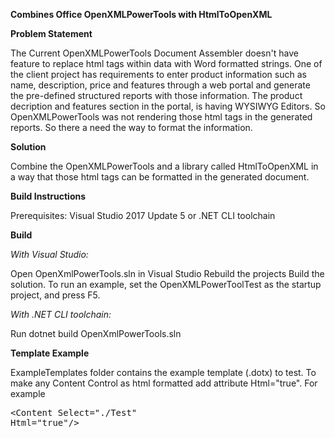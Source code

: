 <b>Combines Office OpenXMLPowerTools with HtmlToOpenXML</b> 

<b>Problem Statement</b>
   
   The Current OpenXMLPowerTools Document Assembler doesn't have feature to replace html tags within data with Word formatted strings. 
   One of the client project has requirements to enter product information such as name, description, price and features through a web      portal and generate the pre-defined structured reports with those information. The product decription and features section in the        portal, is having WYSIWYG Editors. So OpenXMLPowerTools was not rendering those html tags in the generated reports. So there a need      the way to format the information.
   
<b>Solution</b>

   Combine the OpenXMLPowerTools and a library called HtmlToOpenXML in a way that those html tags can be formatted in the generated document.

<b>Build Instructions</b>

  Prerequisites: Visual Studio 2017 Update 5 or .NET CLI toolchain

<b>Build</b>

  <i>With Visual Studio:</i>

   Open OpenXmlPowerTools.sln in Visual Studio
   Rebuild the projects
   Build the solution.
   To run an example, set the OpenXMLPowerToolTest as the startup project, and press F5.

  <i>With .NET CLI toolchain:</i>

   Run dotnet build OpenXmlPowerTools.sln
   
 <b>Template Example</b>
 
   ExampleTemplates folder contains the example template (.dotx) to test. To make any Content Control as html formatted add attribute          Html="true". 
   For example <pre>&lt;Content Select="./Test" Html="true"/&gt;</pre>
